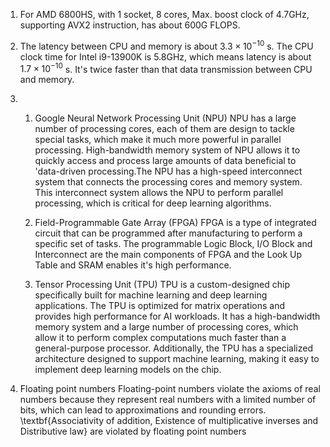 1. For AMD 6800HS, with 1 socket, 8 cores, Max. boost clock of 4.7GHz, supporting AVX2 instruction, has about 600G FLOPS.

2. The latency between CPU and memory is about $3.3 \times 10^{-10}$ s. The CPU clock time for Intel i9-13900K is 5.8GHz, which means latency is about $1.7 \times 10^{-10}$ s. It's twice faster than that data transmission between CPU and memory.
3.
    1. Google Neural Network Processing Unit (NPU) NPU has a large number of processing cores, each of them are design to tackle special tasks, which make it much more powerful in parallel processing. High-bandwidth memory system of NPU allows it to quickly access and process large amounts of data beneficial to 'data-driven processing.The NPU has a high-speed interconnect system that connects the processing cores and memory system. This interconnect system allows the NPU to perform parallel processing, which is critical for deep learning algorithms.
    
    2. Field-Programmable Gate Array (FPGA) FPGA is a type of integrated circuit that can be programmed after manufacturing to perform a specific set of tasks. The programmable Logic Block, I/O Block and Interconnect are the main components of FPGA and the Look Up Table and SRAM enables it's high performance. 
    
    3. Tensor Processing Unit (TPU) TPU is a custom-designed chip specifically built for machine learning and deep learning applications. The TPU is optimized for matrix operations and provides high performance for AI workloads. It has a high-bandwidth memory system and a large number of processing cores, which allow it to perform complex computations much faster than a general-purpose processor. Additionally, the TPU has a specialized architecture designed to support machine learning, making it easy to implement deep learning models on the chip.

4. Floating point numbers
Floating-point numbers violate the axioms of real numbers because they represent real numbers with a limited number of bits, which can lead to approximations and rounding errors. \textbf{Associativity of addition, Existence of multiplicative inverses and Distributive law} are violated by floating point numbers
